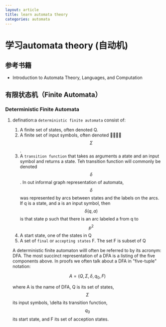 ```yaml
---
layout: article
title: learn automata theory
categories: automata
---
```


# 学习automata theory (自动机)

## 参考书籍
* Introduction to Automata Theory, Languages, and Computation


## 有限状态机（Finite Automata）

### Deterministic Finite Automata

1. defination:a `deterministic finite automata` consist of:

    1. A finite set of states, often denoted Q.
    1. A finite set of input symbols, often denoted $$\Sigma$$.
    1. A `transition function` that takes as arguments a atate and an input symbol and returns a state. Teh transition function will commonly be denoted $$\delta$$. In out informal graph representation of automata, $$\delta$$ was represented by arcs between states and the labels on the arcs. If q is a state, and a is an input symbol, then $$\delta(q, a)$$ is that state p such that there is an arc labeled a from q to $$p^2$$
    1. A start state, one of the states in Q
    1. A set of `final` or `accepting states` F. The set F is subset of Q

    A deterministic finite automaton willl often be referred to by its acronym: DFA. The most succinct representation of a DFA is a listing of the five components above. In proofs we often talk about a DFA in "five-tuple" notation:
    
     $$A=(Q,\Sigma, \delta, q_0, F)$$

    where A is the name of DFA, Q is its set of states, $$\Sigma$$ its input symbols, \delta its transition function, $$q_0$$ its start state, and F its set of acception states.